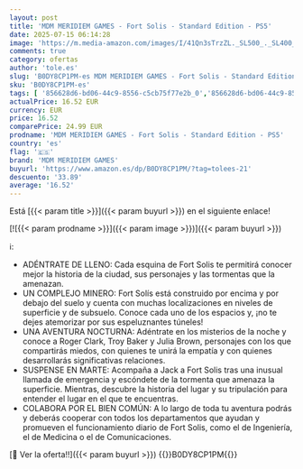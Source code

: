 ```yaml
---
layout: post
title: 'MDM MERIDIEM GAMES - Fort Solis - Standard Edition - PS5'
date: 2025-07-15 06:14:28
image: 'https://m.media-amazon.com/images/I/41Qn3sTrzZL._SL500_._SL400_.jpg'
comments: true
category: ofertas
author: 'tole.es'
slug: 'B0DY8CP1PM-es MDM MERIDIEM GAMES - Fort Solis - Standard Edition - PS5'
sku: 'B0DY8CP1PM-es'
tags: [ '856628d6-bd06-44c9-8556-c5cb75f77e2b_0','856628d6-bd06-44c9-8556-c5cb75f77e2b_2201','856628d6-bd06-44c9-8556-c5cb75f77e2b_3601','Arborist Merchandising Root','Hardware y juegos para PlayStation 5','Juegos para PlayStation 5','Preventa de Videojuegos','Self Service','Special Features Stores','Videojuegos','Videojuegos más esperados','mdm meridiem games','ps5','🇪🇸', ]
actualPrice: 16.52 EUR
currency: EUR
price: 16.52
comparePrice: 24.99 EUR
prodname: 'MDM MERIDIEM GAMES - Fort Solis - Standard Edition - PS5'
country: 'es'
flag: '🇪🇸'
brand: 'MDM MERIDIEM GAMES'
buyurl: 'https://www.amazon.es/dp/B0DY8CP1PM/?tag=tolees-21'
descuento: '33.89'
average: '16.52'
---
```


Está [{{< param title >}}]({{< param buyurl >}}) en el siguiente enlace!

[![{{< param prodname >}}]({{< param image >}})]({{< param buyurl >}})

ℹ️:

- ADÉNTRATE DE LLENO: Cada esquina de Fort Solis te permitirá conocer mejor la historia de la ciudad, sus personajes y las tormentas que la amenazan.
- UN COMPLEJO MINERO: Fort Solís está construido por encima y por debajo del suelo y cuenta con muchas localizaciones en niveles de superficie y de subsuelo. Conoce cada uno de los espacios y, ¡no te dejes atemorizar por sus espeluznantes túneles!
- UNA AVENTURA NOCTURNA: Adéntrate en los misterios de la noche y conoce a Roger Clark, Troy Baker y Julia Brown, personajes con los que compartirás miedos, con quienes te unirá la empatía y con quienes desarrollarás significativas relaciones.
- SUSPENSE EN MARTE: Acompaña a Jack a Fort Solis tras una inusual llamada de emergencia y escóndete de la tormenta que amenaza la superficie. Mientras, descubre la historia del lugar y su tripulación para entender el lugar en el que te encuentras.
- COLABORA POR EL BIEN COMÚN: A lo largo de toda tu aventura podrás y deberás cooperar con todos los departamentos que ayudan y promueven el funcionamiento diario de Fort Solis, como el de Ingeniería, el de Medicina o el de Comunicaciones.

[🛒 Ver la oferta!!]({{< param buyurl >}})
{{<world>}}B0DY8CP1PM{{</world>}}
